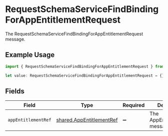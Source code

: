 # RequestSchemaServiceFindBindingForAppEntitlementRequest

The RequestSchemaServiceFindBindingForAppEntitlementRequest message.

## Example Usage

```typescript
import { RequestSchemaServiceFindBindingForAppEntitlementRequest } from "conductorone-sdk-typescript/sdk/models/shared";

let value: RequestSchemaServiceFindBindingForAppEntitlementRequest = {};
```

## Fields

| Field                                                                       | Type                                                                        | Required                                                                    | Description                                                                 |
| --------------------------------------------------------------------------- | --------------------------------------------------------------------------- | --------------------------------------------------------------------------- | --------------------------------------------------------------------------- |
| `appEntitlementRef`                                                         | [shared.AppEntitlementRef](../../../sdk/models/shared/appentitlementref.md) | :heavy_minus_sign:                                                          | The AppEntitlementRef message.                                              |